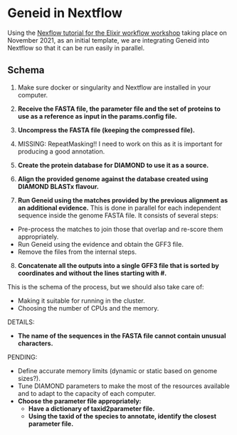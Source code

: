 # Geneid in Nextflow

Using the [Nexflow tutorial for the Elixir workflow workshop](https://nextflow-io.github.io/elixir-workshop-21/docs/) taking place on November 2021, as an initial template, we are integrating Geneid into Nextflow so that it can be run easily in parallel.


## Schema
1. Make sure docker or singularity and Nextflow are installed in your computer.
2. **Receive the FASTA file, the parameter file and the set of proteins to use as a reference as input in the params.config file.**
3. **Uncompress the FASTA file (keeping the compressed file).**

4. MISSING: RepeatMasking!! I need to work on this as it is important for producing a good annotation.

5. **Create the protein database for DIAMOND to use it as a source.**
6. **Align the provided genome against the database created using DIAMOND BLASTx flavour.**
7. **Run Geneid using the matches provided by the previous alignment as an additional evidence.**
This is done in parallel for each independent sequence inside the genome FASTA file. It consists of several steps:
  - Pre-process the matches to join those that overlap and re-score them appropriately.
  - Run Geneid using the evidence and obtain the GFF3 file.
  - Remove the files from the internal steps.
8. **Concatenate all the outputs into a single GFF3 file that is sorted by coordinates and without the lines starting with #.**

This is the schema of the process, but we should also take care of:
- Making it suitable for running in the cluster.
- Choosing the number of CPUs and the memory.

DETAILS:
- **The name of the sequences in the FASTA file cannot contain unusual characters.**


PENDING:
- Define accurate memory limits (dynamic or static based on genome sizes?).
- Tune DIAMOND parameters to make the most of the resources available and to adapt to the capacity of each computer.
- **Choose the parameter file appropriately:**
	- **Have a dictionary of taxid2parameter file.**
	- **Using the taxid of the species to annotate, identify the closest parameter file.**

